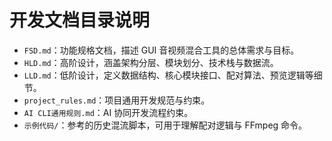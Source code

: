 # 开发文档目录说明

- `FSD.md`：功能规格文档，描述 GUI 音视频混合工具的总体需求与目标。
- `HLD.md`：高阶设计，涵盖架构分层、模块划分、技术栈与数据流。
- `LLD.md`：低阶设计，定义数据结构、核心模块接口、配对算法、预览逻辑等细节。
- `project_rules.md`：项目通用开发规范与约束。
- `AI CLI通用规则.md`：AI 协同开发流程约束。
- `示例代码/`：参考的历史混流脚本，可用于理解配对逻辑与 FFmpeg 命令。

